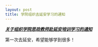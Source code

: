 ```yaml
---
layout: post
title: 学院组织去延安学习的通知
---
```


[***关于组织学院思政教师赴延安培训学习的通知***](https://share.weiyun.com/5mnNJ6J)

第一次去延安，希望能够学到很多！

